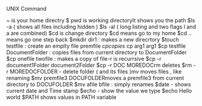 

UNIX Command

~ is your home directry
$ pwd is working directoryIt shows you the path
$ls -a ( shows all files including hidden )
$ls -al ( long listing and two flags l and a are combined)
$cd is change directory
$cd means go to my home
$cd .. means go one step back
$mkdir dir1  : makes a new direcrtory
$touch testfile  : create an emplty file premfile
$cp copies$ cp arg1 arg1
$cp testfile DocumentFolder : copies files from current directory to DocumentFolder
$cp onefile twofile  : makes a copy of file-r is recurrsive
$cp -r document1Folder document2Folder
$cp -r DOC MOREDOCrm deletes
$rm -r MOREDOCFOLDER -  delete folder ( and its files )mv moves files , like renaming
$mv premfile3 DOCUFOLDERmoves a premfile3 from current directory to DOCUFOLDER
$mv afile bfile  : simply renames 
$date - shows current date and Time stamp
$echo - show the value we type
$echo Hello world
$PATH shows values in PATH variable
